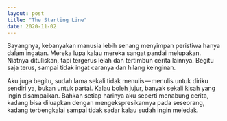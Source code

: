 ```yaml
---
layout: post
title: "The Starting Line"
date: 2020-11-02
---
```


<p>Sayangnya, kebanyakan manusia lebih senang menyimpan peristiwa hanya dalam ingatan. Mereka lupa kalau mereka sangat pandai melupakan. Niatnya dituliskan, tapi tergerus lelah dan tertimbun cerita lainnya. Begitu saja terus, sampai tidak ingat caranya dan hilang keinginan.</p>

<p>Aku juga begitu, sudah lama sekali tidak menulis — menulis untuk diriku sendiri ya, bukan untuk partai. Kalau boleh jujur, banyak sekali kisah yang ingin disampaikan. Bahkan setiap harinya aku seperti menabung cerita, kadang bisa diluapkan dengan mengekspresikannya pada seseorang, kadang terbengkalai sampai tidak sadar kalau sudah ingin meledak.</p>
